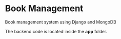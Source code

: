 # Book Management

Book management system using Django and MongoDB

The backend code is located inside the **app** folder.
